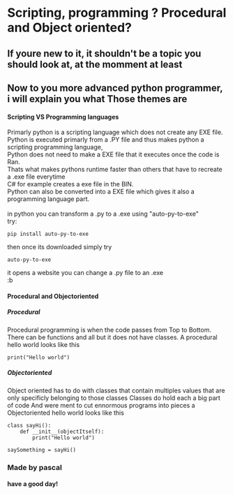 # Scripting, programming ? Procedural and Object oriented?

## If youre new to it, it shouldn't be a topic you should look at, at the momment at least

## Now to you more advanced python programmer, i will explain you what Those themes are

#### Scripting VS Programming languages 
Primarly python is a scripting language which does not create any EXE file.\
Python is executed primarly from a .PY file and thus makes python a scripting programming language,\
Python does not need to make a EXE file that it executes once the code is Ran.\
Thats what makes pythons runtime faster than others that have to recreate a .exe file everytime\
C# for example creates a exe file in the BIN.\
Python can also be converted into a EXE file which gives it also a programming language part.\
\
in python you can transform a .py to a .exe using "auto-py-to-exe"\
try:
```
pip install auto-py-to-exe
```

then once its downloaded 
simply try 
```
auto-py-to-exe
```

it opens a website you can change a .py file to an .exe\
:b

#### Procedural and Objectoriented
##### Procedural

Procedural programming is when the code passes from Top to Bottom.
There can be functions and all but it does not have classes.
A procedural hello world looks like this

```
print("Hello world")
```

##### Objectoriented

Object oriented has to do with classes that contain multiples values that are only specificly belonging to those classes
Classes do hold each a big part of code
And were ment to cut ennormous programs into pieces
a Objectoriented hello world looks like this
```
class sayHi():
    def __init__(objectItself):
        print("Hello world")
        
saySomething = sayHi()
```

### Made by pascal
#### have a good day!